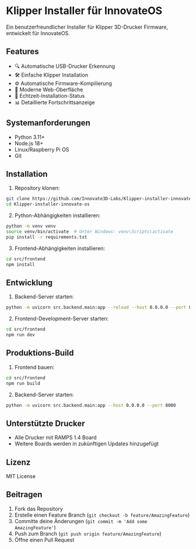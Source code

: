 # Klipper Installer für InnovateOS

Ein benutzerfreundlicher Installer für Klipper 3D-Drucker Firmware, entwickelt für InnovateOS.

## Features

- 🔍 Automatische USB-Drucker Erkennung
- 🛠️ Einfache Klipper Installation
- ⚙️ Automatische Firmware-Kompilierung
- 📱 Moderne Web-Oberfläche
- 🔄 Echtzeit-Installation-Status
- 📊 Detaillierte Fortschrittsanzeige

## Systemanforderungen

- Python 3.11+
- Node.js 18+
- Linux/Raspberry Pi OS
- Git

## Installation

1. Repository klonen:
```bash
git clone https://github.com/Innovate3D-Labs/Klipper-installer-innovate-os.git
cd Klipper-installer-innovate-os
```

2. Python-Abhängigkeiten installieren:
```bash
python -m venv venv
source venv/bin/activate  # Unter Windows: venv\Scripts\activate
pip install -r requirements.txt
```

3. Frontend-Abhängigkeiten installieren:
```bash
cd src/frontend
npm install
```

## Entwicklung

1. Backend-Server starten:
```bash
python -m uvicorn src.backend.main:app --reload --host 0.0.0.0 --port 8000
```

2. Frontend-Development-Server starten:
```bash
cd src/frontend
npm run dev
```

## Produktions-Build

1. Frontend bauen:
```bash
cd src/frontend
npm run build
```

2. Backend-Server starten:
```bash
python -m uvicorn src.backend.main:app --host 0.0.0.0 --port 8000
```

## Unterstützte Drucker

- Alle Drucker mit RAMPS 1.4 Board
- Weitere Boards werden in zukünftigen Updates hinzugefügt

## Lizenz

MIT License

## Beitragen

1. Fork das Repository
2. Erstelle einen Feature Branch (`git checkout -b feature/AmazingFeature`)
3. Committe deine Änderungen (`git commit -m 'Add some AmazingFeature'`)
4. Push zum Branch (`git push origin feature/AmazingFeature`)
5. Öffne einen Pull Request

